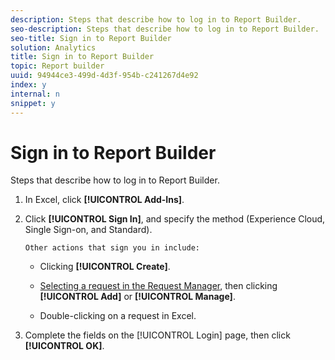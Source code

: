 ```yaml
---
description: Steps that describe how to log in to Report Builder.
seo-description: Steps that describe how to log in to Report Builder.
seo-title: Sign in to Report Builder
solution: Analytics
title: Sign in to Report Builder
topic: Report builder
uuid: 94944ce3-499d-4d3f-954b-c241267d4e92
index: y
internal: n
snippet: y
---
```


# Sign in to Report Builder

Steps that describe how to log in to Report Builder.

1. In Excel, click **[!UICONTROL Add-Ins]**.
1. Click **[!UICONTROL Sign In]**, and specify the method (Experience Cloud, Single Sign-on, and Standard).

       Other actions that sign you in include:

    * Clicking **[!UICONTROL Create]**. 
    * [Selecting a request in the Request Manager](../../../analyze/report-builder/manage-requests/manage-requests.md#concept_51F3DE9300BD4F3BA71E96ADA6B23CA8), then clicking **[!UICONTROL Add]** or **[!UICONTROL Manage]**. 
    
    * Double-clicking on a request in Excel.

1. Complete the fields on the [!UICONTROL Login] page, then click **[!UICONTROL OK]**.

